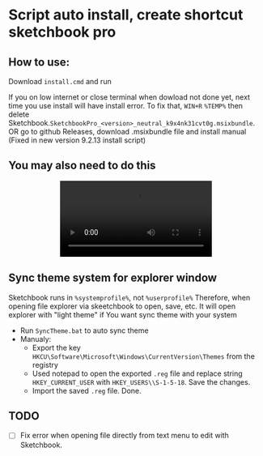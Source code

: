 # Script auto install, create shortcut sketchbook pro 
## How to use:
Download `install.cmd` and run

If you on low internet or close terminal when dowload not done yet, next time you use install will have install error. To fix that, `WIN+R` `%TEMP%` then delete Sketchbook.`SketchbookPro_<version>_neutral_k9x4nk31cvt0g.msixbundle`. OR go to github
Releases, download .msixbundle file and install manual (Fixed in new version 9.2.13 install script)

## You may also need to do this

<div align="center">
  <video src="https://github.com/user-attachments/assets/fbdf050b-7d04-4504-abfb-499b97fd4829" alt="show all folders"></video>
</div>

## Sync theme system for explorer window

Sketchbook runs in `%systemprofile%`, not `%userprofile%`
Therefore, when opening file explorer via skeetchbook to open, save, etc. It will open explorer with "light theme"
if You want sync theme with your system 
* Run `SyncTheme.bat` to auto sync theme
* Manualy:
    + Export the key `HKCU\Software\Microsoft\Windows\CurrentVersion\Themes` from the registry
    + Used notepad to open the exported `.reg` file and replace string `HKEY_CURRENT_USER` with `HKEY_USERS\\S-1-5-18`. Save the changes.
    + Import the saved `.reg` file. Done.

## TODO

- [ ] Fix error when opening file directly from text menu to edit with Sketchbook.
